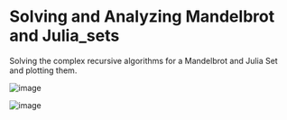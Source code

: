# Solving and Analyzing Mandelbrot and Julia_sets
Solving the complex recursive algorithms for a Mandelbrot and Julia Set and plotting them. 

![image](https://user-images.githubusercontent.com/64051575/209220872-1b683cdb-a207-4933-919e-8987a9fedc71.png)

![image](https://user-images.githubusercontent.com/64051575/209220962-984e276d-7139-469e-8377-c1242424cb5f.png)
